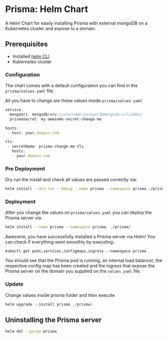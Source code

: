 # Prisma: Helm Chart

A Helm Chart for easily installing Prisma with external mongoDB on a Kubernetes cluster and expose to a domain.

## Prerequisites

* Installed [helm CLI](https://docs.helm.sh/using_helm/#installing-helm)
* Kubernetes cluster

### Configuration

The chart comes with a default configuration you can find in the `prisma/values.yaml` file. 

All you have to change are these values inside `prisma/values.yaml`
```javascript
service:
  mongoUri: mongodb+srv://username:password@mongodb-url/admin
  prismaSecret: my-awesome-secret-change-me

hosts:
 - host: your.domain.com

tls:
 - secretName: prisma-change-me-tls
   hosts:
   - your.domain.com
```


### Pre Deployment

Dry run the install and check all values are passed correctly via:

```sh
helm install --dry-run --debug --name prisma --namespace prisma ./prisma/
```

### Deployment

After you change the values on `prisma/values.yaml` you can deploy the Prisma server via:

```sh
helm install --name prisma --namespace prisma  ./prisma/
```

Awesome, you have successfully installed a Prisma server via Helm! You can check if everything went smoothly by executing:

```
kubectl get pods,services,configmaps,ingress --namespace prisma
```

You should see that the Prisma pod is running, an internal load balancer, the respective config map has been created and the ingress that expose the Prisma server on the domain you supplied on the `values.yaml` file.

### Update

Change values inside prisma folder and then execute

```javascript
helm upgrade --install prisma ./prisma/
```

## Uninstalling the Prisma server

```sh
helm del --purge prisma
```